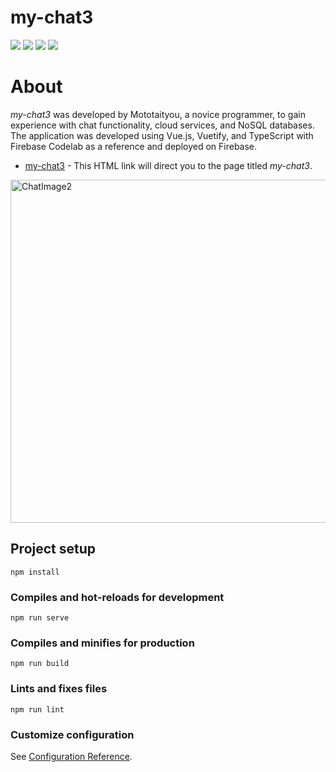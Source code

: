 # my-chat3
<img src="https://img.shields.io/badge/-Node.js-000000.svg?logo=node.js&style=for-the-badge"> <img src="https://img.shields.io/badge/-Vue.js-364659.svg?logo=vue.js&style=for-the-badge"> <img src="https://img.shields.io/badge/-Typescript-000000.svg?logo=typescript&style=for-the-badge"> <img src="https://img.shields.io/badge/-Firebase-4599DF.svg?logo=firebase&style=for-the-badge"> 

# About
*my-chat3* was developed by Mototaityou, a novice programmer, to gain experience with chat functionality, cloud services, and NoSQL databases. The application was developed using Vue.js, Vuetify, and TypeScript with Firebase Codelab as a reference and deployed on Firebase.

* [my-chat3](https://mychat-c4f8d.web.app) - This HTML link will direct you to the page titled *my-chat3*.

<img width="549" alt="ChatImage2" src="https://github.com/Mototaityou/reversi/assets/103736269/609135b0-3391-4c9e-b493-7f198cc20997">

## Project setup
```
npm install
```

### Compiles and hot-reloads for development
```
npm run serve
```

### Compiles and minifies for production
```
npm run build
```

### Lints and fixes files
```
npm run lint
```

### Customize configuration
See [Configuration Reference](https://cli.vuejs.org/config/).
